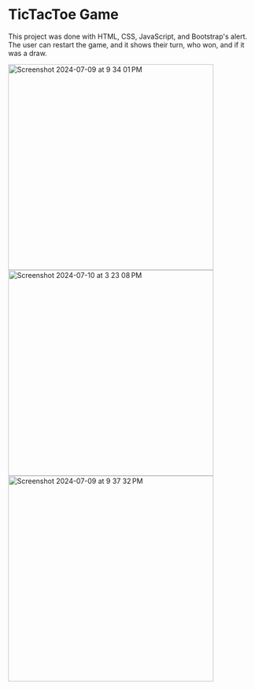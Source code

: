# TicTacToe Game

This project was done with HTML, CSS, JavaScript, and Bootstrap's alert. The user can restart the game, and it shows their turn, who won, and if it was a draw.

<img width="417" alt="Screenshot 2024-07-09 at 9 34 01 PM" src="https://github.com/JessGerman/TicTacToeGame/assets/128622490/f40f090f-bc11-4d59-a792-74a8dbc183ed">

<img width="417" alt="Screenshot 2024-07-10 at 3 23 08 PM" src="https://github.com/JessGerman/TicTacToeGame/assets/128622490/40dd3abb-7546-4d1d-85a1-621245547eb6">

<img width="417" alt="Screenshot 2024-07-09 at 9 37 32 PM" src="https://github.com/JessGerman/TicTacToeGame/assets/128622490/0727476c-e533-4215-8110-1d87130a0c53">
